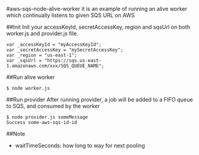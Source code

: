 #aws-sqs-node-alive-worker
it is an example of running an alive worker which continually listens to given SQS URL on AWS

##Init
Init your accessKeyId, secretAccessKey, region and sqsUrl on both worker.js and provider.js file.
```
var _accessKeyId = "myAccessKeyId";
var _secretAccessKey = "mySecretAccessKey";
var _region = "us-east-1";
var _sqsUrl = "https://sqs.us-east-1.amazonaws.com/xxx/SQS_QUEUE_NAME";

```

##Run alive worker
```
$ node worker.js

```


##Run provider
After running provider, a job will be added to a FIFO queue to SQS, and consumed by the worker
```
$ node provider.js someMessage
Success some-aws-sqs-id-id

```

##Note
 - waitTimeSeconds: how long to way for next pooling
